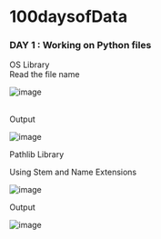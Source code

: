 # 100daysofData

### DAY 1 : Working on Python files <br>

OS Library <br>
Read the file name <br>

![image](https://user-images.githubusercontent.com/12963112/202201955-0dc0456c-3bea-480b-822a-2ce8599a2aa7.png)

<br>Output<br>

![image](https://user-images.githubusercontent.com/12963112/202202148-a7f35316-102c-4ddb-ad5b-011ee1e367cd.png)

Pathlib Library <br>

Using Stem and Name Extensions <br>

![image](https://user-images.githubusercontent.com/12963112/202202592-c954af65-c11c-4d10-ad64-0341aee784c1.png)

Output <br>

![image](https://user-images.githubusercontent.com/12963112/202202844-3c7a0170-9584-4070-8d64-68bd4bfc01b2.png)



